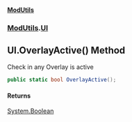 #### [ModUtils](index.md 'index')
### [ModUtils](ModUtils.md 'ModUtils').[UI](ModUtils.UI.md 'ModUtils.UI')

## UI.OverlayActive() Method

Check in any Overlay is active

```csharp
public static bool OverlayActive();
```

#### Returns
[System.Boolean](https://docs.microsoft.com/en-us/dotnet/api/System.Boolean 'System.Boolean')